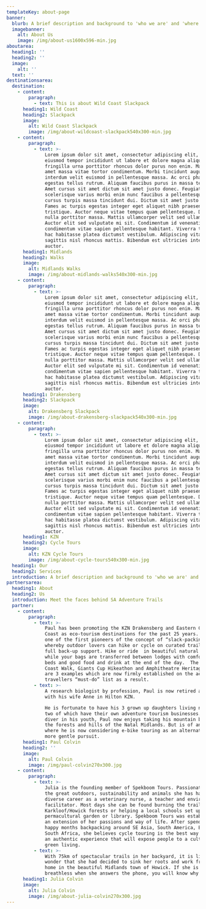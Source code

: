 ```yaml
---
templateKey: about-page
banner:
  blurb: A brief description and background to 'who we are' and 'where we operate' ..
  imagebanner:
    alt: About Us
    image: /img/about-us1600x596-min.jpg
aboutarea:
  heading1: ''
  heading2: ''
  image:
    alt: ''
  text: ''
destinationsarea:
  destination:
    - content:
        paragraph:
          - text: This is about Wild Coast Slackpack
      heading1: Wild Coast
      heading2: Slackpack
      image:
        alt: Wild Coast Slackpack
        image: /img/about-wildcoast-slackpack540x300-min.jpg
    - content:
        paragraph:
          - text: >-
              Lorem ipsum dolor sit amet, consectetur adipiscing elit, sed do
              eiusmod tempor incididunt ut labore et dolore magna aliqua. Magna
              fringilla urna porttitor rhoncus dolor purus non enim. Mauris sit
              amet massa vitae tortor condimentum. Morbi tincidunt augue
              interdum velit euismod in pellentesque massa. Ac orci phasellus
              egestas tellus rutrum. Aliquam faucibus purus in massa tempor nec.
              Amet cursus sit amet dictum sit amet justo donec. Feugiat
              scelerisque varius morbi enim nunc faucibus a pellentesque sit. In
              cursus turpis massa tincidunt dui. Dictum sit amet justo donec.
              Fames ac turpis egestas integer eget aliquet nibh praesent
              tristique. Auctor neque vitae tempus quam pellentesque. Diam quam
              nulla porttitor massa. Mattis ullamcorper velit sed ullamcorper.
              Auctor elit sed vulputate mi sit. Condimentum id venenatis a
              condimentum vitae sapien pellentesque habitant. Viverra tellus in
              hac habitasse platea dictumst vestibulum. Adipiscing vitae proin
              sagittis nisl rhoncus mattis. Bibendum est ultricies integer quis
              auctor.
      heading1: Midlands
      heading2: Walks
      image:
        alt: Midlands Walks
        image: /img/about-midlands-walks540x300-min.jpg
    - content:
        paragraph:
          - text: >-
              Lorem ipsum dolor sit amet, consectetur adipiscing elit, sed do
              eiusmod tempor incididunt ut labore et dolore magna aliqua. Magna
              fringilla urna porttitor rhoncus dolor purus non enim. Mauris sit
              amet massa vitae tortor condimentum. Morbi tincidunt augue
              interdum velit euismod in pellentesque massa. Ac orci phasellus
              egestas tellus rutrum. Aliquam faucibus purus in massa tempor nec.
              Amet cursus sit amet dictum sit amet justo donec. Feugiat
              scelerisque varius morbi enim nunc faucibus a pellentesque sit. In
              cursus turpis massa tincidunt dui. Dictum sit amet justo donec.
              Fames ac turpis egestas integer eget aliquet nibh praesent
              tristique. Auctor neque vitae tempus quam pellentesque. Diam quam
              nulla porttitor massa. Mattis ullamcorper velit sed ullamcorper.
              Auctor elit sed vulputate mi sit. Condimentum id venenatis a
              condimentum vitae sapien pellentesque habitant. Viverra tellus in
              hac habitasse platea dictumst vestibulum. Adipiscing vitae proin
              sagittis nisl rhoncus mattis. Bibendum est ultricies integer quis
              auctor.
      heading1: Drakensberg
      heading2: Slackpack
      image:
        alt: Drakensberg Slackpack
        image: /img/about-drakensberg-slackpack540x300-min.jpg
    - content:
        paragraph:
          - text: >-
              Lorem ipsum dolor sit amet, consectetur adipiscing elit, sed do
              eiusmod tempor incididunt ut labore et dolore magna aliqua. Magna
              fringilla urna porttitor rhoncus dolor purus non enim. Mauris sit
              amet massa vitae tortor condimentum. Morbi tincidunt augue
              interdum velit euismod in pellentesque massa. Ac orci phasellus
              egestas tellus rutrum. Aliquam faucibus purus in massa tempor nec.
              Amet cursus sit amet dictum sit amet justo donec. Feugiat
              scelerisque varius morbi enim nunc faucibus a pellentesque sit. In
              cursus turpis massa tincidunt dui. Dictum sit amet justo donec.
              Fames ac turpis egestas integer eget aliquet nibh praesent
              tristique. Auctor neque vitae tempus quam pellentesque. Diam quam
              nulla porttitor massa. Mattis ullamcorper velit sed ullamcorper.
              Auctor elit sed vulputate mi sit. Condimentum id venenatis a
              condimentum vitae sapien pellentesque habitant. Viverra tellus in
              hac habitasse platea dictumst vestibulum. Adipiscing vitae proin
              sagittis nisl rhoncus mattis. Bibendum est ultricies integer quis
              auctor.
      heading1: KZN
      heading2: Cycle Tours
      image:
        alt: KZN Cycle Tours
        image: /img/about-cycle-tours540x300-min.jpg
  heading1: Our
  heading2: Services
  introduction: A brief description and background to 'who we are' and 'where we operate' ..
partnersarea:
  heading1: About
  heading2: Us
  introduction: Meet the faces behind SA Adventure Trails
  partner:
    - content:
        paragraph:
          - text: >-
              Paul has been promoting the KZN Drakensberg and Eastern Cape Wild
              Coast as eco-tourism destinations for the past 25 years.  He was
              one of the first pioneers of the concept of “slack-packing”,
              whereby outdoor lovers can hike or cycle on curated trails with
              full back-up support. Hike or ride  in beautiful natural scenery
              while your bags are transferred between lodges with comfortable
              beds and good food and drink at the end of the day.  The Wild
              Coast Walk, Giants Cup Hikeathon and Amphitheatre Heritage hike
              are 3 examples which are now firmly established on the active
              travellers “must-do” list as a result.
          - text: >-
              A research biologist by profession, Paul is now retired and living
              with his wife Anne in Hilton KZN.

              He is fortunate to have his 3 grown up daughters living nearby,
              two of which have their own adventure tourism businesses.  An avid
              diver in his youth, Paul now enjoys taking his mountain bike into
              the forests and hills of the Natal Midlands. But is of an age
              where he is now considering e-bike touring as an alternate and
              more gentle pursuit.
      heading1: Paul Colvin
      heading2: ''
      image:
        alt: Paul Colvin
        image: /img/paul-colvin270x300.jpg
    - content:
        paragraph:
          - text: >-
              Julia is the founding member of Spekboom Tours. Passionate about
              the great outdoors, sustainability and animals she has had a
              diverse career as a veterinary nurse, a teacher and environmental
              facilitator. Most days she can be found burning the trails of the
              Karkloof/Howick forests or helping a local schools set up a
              permacultural garden or library. Spekboom Tours was established as
              an extension of her passions and way of life. After spending many
              happy months backpacking around SE Asia, South America, Europe and
              South Africa, she believes cycle touring is the best way to have
              an authentic experience that will expose people to a culture of
              green living.
          - text: >-
              With 75km of spectacular trails in her backyard, it is little
              wonder that she had decided to sink her roots and work from her
              home in the beautiful Midlands town of Howick. If she is a little
              breathless when she answers the phone, you will know why!!
      heading1: Julia Colvin
      image:
        alt: Julia Colvin
        image: /img/about-julia-colvin270x300.jpg
---
```


